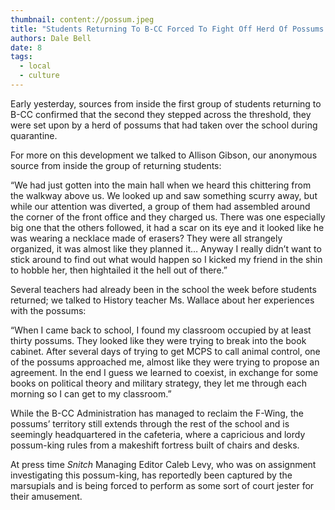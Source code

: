 ```yaml
---
thumbnail: content://possum.jpeg
title: "Students Returning To B-CC Forced To Fight Off Herd Of Possums Who Took Over The School During Quarantine"
authors: Dale Bell
date: 8
tags:
  - local
  - culture
---
```


Early yesterday, sources from inside the first group of students returning to B-CC confirmed that the second they stepped across the threshold, they were set upon by a herd of possums that had taken over the school during quarantine.

For more on this development we talked to Allison Gibson, our anonymous source from inside the group of returning students:

“We had just gotten into the main hall when we heard this chittering from the walkway above us. We looked up and saw something scurry away, but while our attention was diverted, a group of them had assembled around the corner of the front office and they charged us. There was one especially big one that the others followed, it had a scar on its eye and it looked like he was wearing a necklace made of erasers? They were all strangely organized, it was almost like they planned it… Anyway I really didn’t want to stick around to find out what would happen so I kicked my friend in the shin to hobble her, then hightailed it the hell out of there.”

Several teachers had already been in the school the week before students returned; we talked to History teacher Ms. Wallace about her experiences with the possums:

“When I came back to school, I found my classroom occupied by at least thirty possums. They looked like they were trying to break into the book cabinet. After several days of trying to get MCPS to call animal control, one of the possums approached me, almost like they were trying to propose an agreement. In the end I guess we learned to coexist, in exchange for some books on political theory and military strategy, they let me through each morning so I can get to my classroom.”

While the B-CC Administration has managed to reclaim the F-Wing, the possums’ territory still extends through the rest of the school and is seemingly headquartered in the cafeteria, where a capricious and lordy possum-king rules from a makeshift fortress built of chairs and desks. 

At press time *Snitch* Managing Editor Caleb Levy, who was on assignment investigating this possum-king, has reportedly been captured by the marsupials and is being forced to perform as some sort of court jester for their amusement.

